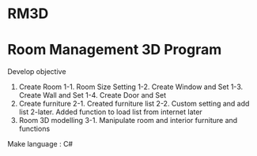 # RM3D
# Room Management 3D Program

Develop objective
1. Create Room
1-1. Room Size Setting
1-2. Create Window and Set
1-3. Create Wall and Set
1-4. Create Door and Set
2. Create furniture
2-1. Created furniture list
2-2. Custom setting and add list
2-later. Added function to load list from internet later
3. Room 3D modelling
3-1. Manipulate room and interior furniture and functions

Make language : C#
